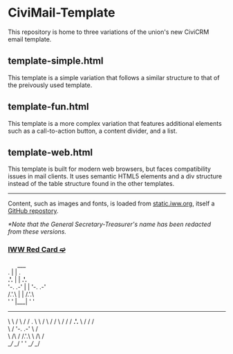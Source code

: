 # CiviMail-Template

This repository is home to three variations of the union's new CiviCRM email template.

## template-simple.html

This template is a simple variation that follows a similar structure to that of the preivously used template.

## template-fun.html

This template is a more complex variation that features additional elements such as a call-to-action button, a content divider, and a list.

## template-web.html

This template is built for modern web browsers, but faces compatibility issues in mail clients. It uses semantic HTML5 elements and a div structure instead of the table structure found in the other templates.

---

Content, such as images and fonts, is loaded from [static.iww.org](https://static.iww.org), itself a [GitHub repostory](https://github.com/iww/static).

*\*Note that the General Secretary-Treasurer's name has been redacted from these versions.*

### [IWW Red Card ➫](https://redcard.iww.org)

                      ___                              
            .        |   |        .           
         __.'.__     |   |     __.'.__        
        '-.   .-'    |   |    '-.   .-'       
          /.'.\      |   |      /.'.\         
          '   '      |___|      '   '         
                                            
____    __    ____           ____    __    ____ 
\   \  /  \  /   /     .     \   \  /  \  /   / 
 \   \/    \/   /   __.'.__   \   \/    \/   /  
  \            /   '-.   .-'   \            /   
   \    /\    /      /.'.\      \    /\    /    
    \__/  \__/       '   '       \__/  \__/     
